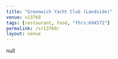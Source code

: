 ```yaml
---
title: "Greenwich Yacht Club (Landside)"
venue: v13769
tags: [restaurant, food, "fhrs:694572"]
permalink: /v/13769/
layout: venue
---
```

null